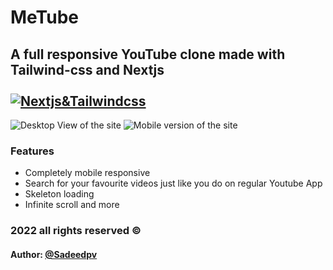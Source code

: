 # MeTube 
## A full responsive YouTube clone made with Tailwind-css and Nextjs <br /><br /> [![Nextjs&Tailwindcss](https://skills.thijs.gg/icons?i=next,tailwind)](https://skills.thijs.gg)

![Desktop View of the site](./public/metube.png)
![Mobile version of the site](./public/Metube2.png)
### Features

- Completely mobile responsive
- Search for your favourite videos just like you do on regular Youtube App
- Skeleton loading
- Infinite scroll and more

### 2022 all rights reserved &#169;
#### Author: [@Sadeedpv](https://Github.com/Sadeedpv)





